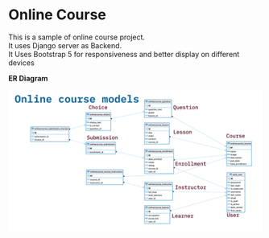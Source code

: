 # Online Course

<p>
This is a sample of online course project.<br>
It uses Django server as Backend.<br>
It Uses Bootstrap 5 for responsiveness and better display on different devices
</p>

**ER Diagram**

![Onlinecourse ER Diagram](onlinecourse_app_er.png)
